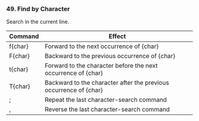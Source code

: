 ### 49. Find by Character 

Search in the current line.

|Command | Effect|
|--------|-------|
|f{char} | Forward to the next occurrence of {char}|
|F{char} | Backward to the previous occurrence of {char}|
|t{char} | Forward to the character before the next occurrence of {char}|
|T{char} | Backward to the character after the previous occurrence of {char}|
|; | Repeat the last character-search command|
|, | Reverse the last character-search command|
